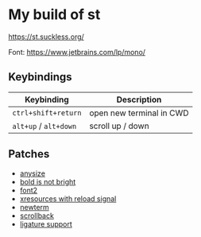 # My build of st

https://st.suckless.org/

Font: https://www.jetbrains.com/lp/mono/

## Keybindings

| Keybinding | Description |
|------------|-------------|
| `ctrl+shift+return` | open new terminal in CWD |
| `alt+up` / `alt+down` | scroll up / down |

## Patches

* [anysize](https://st.suckless.org/patches/anysize/)
* [bold is not bright](https://st.suckless.org/patches/bold-is-not-bright/)
* [font2](https://st.suckless.org/patches/font2/)
* [xresources with reload signal](https://st.suckless.org/patches/xresources-with-reload-signal/)
* [newterm](https://st.suckless.org/patches/newterm/)
* [scrollback](https://st.suckless.org/patches/scrollback/)
* [ligature support](https://st.suckless.org/patches/ligatures/)

